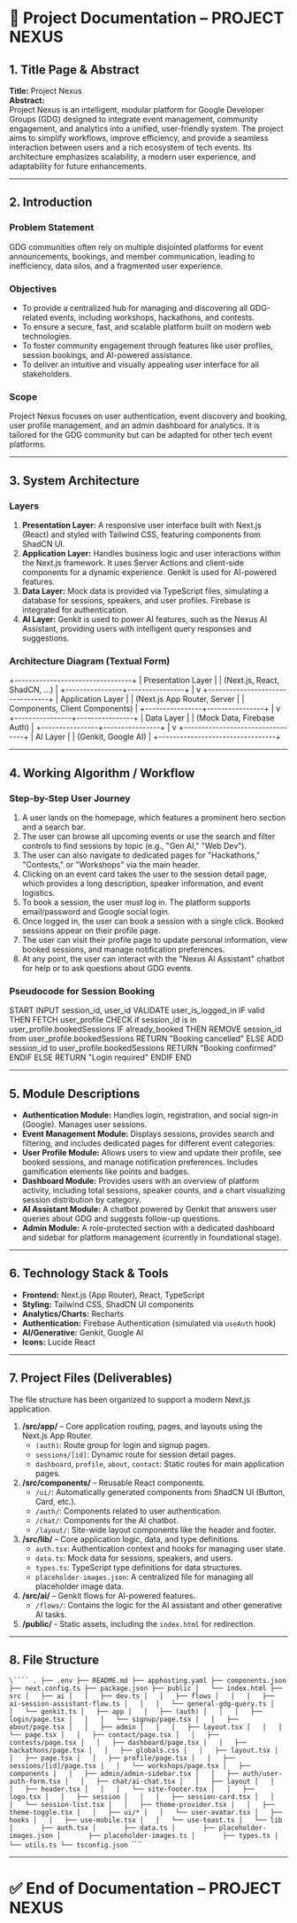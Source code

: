 # 📘 Project Documentation – PROJECT NEXUS

## 1. Title Page & Abstract
**Title:** Project Nexus  
**Abstract:**  
Project Nexus is an intelligent, modular platform for Google Developer Groups (GDG) designed to integrate event management, community engagement, and analytics into a unified, user-friendly system. The project aims to simplify workflows, improve efficiency, and provide a seamless interaction between users and a rich ecosystem of tech events. Its architecture emphasizes scalability, a modern user experience, and adaptability for future enhancements.

---

## 2. Introduction
### Problem Statement
GDG communities often rely on multiple disjointed platforms for event announcements, bookings, and member communication, leading to inefficiency, data silos, and a fragmented user experience.

### Objectives
- To provide a centralized hub for managing and discovering all GDG-related events, including workshops, hackathons, and contests.
- To ensure a secure, fast, and scalable platform built on modern web technologies.
- To foster community engagement through features like user profiles, session bookings, and AI-powered assistance.
- To deliver an intuitive and visually appealing user interface for all stakeholders.

### Scope
Project Nexus focuses on user authentication, event discovery and booking, user profile management, and an admin dashboard for analytics. It is tailored for the GDG community but can be adapted for other tech event platforms.

---

## 3. System Architecture
### Layers
1.  **Presentation Layer:** A responsive user interface built with Next.js (React) and styled with Tailwind CSS, featuring components from ShadCN UI.
2.  **Application Layer:** Handles business logic and user interactions within the Next.js framework. It uses Server Actions and client-side components for a dynamic experience. Genkit is used for AI-powered features.
3.  **Data Layer:** Mock data is provided via TypeScript files, simulating a database for sessions, speakers, and user profiles. Firebase is integrated for authentication.
4.  **AI Layer:** Genkit is used to power AI features, such as the Nexus AI Assistant, providing users with intelligent query responses and suggestions.

### Architecture Diagram (Textual Form)
+---------------------------------+
|        Presentation Layer       |
| (Next.js, React, ShadCN, ...)   |
+----------------+----------------+
                 |
                 v
+---------------------------------+
|        Application Layer        |
| (Next.js App Router, Server     |
|  Components, Client Components) |
+----------------+----------------+
                 |
                 v
+----------------+----------------+
|           Data Layer            |
|  (Mock Data, Firebase Auth)     |
+----------------+----------------+
                 |
                 v
+---------------------------------+
|            AI Layer             |
|   (Genkit, Google AI)           |
+---------------------------------+

---

## 4. Working Algorithm / Workflow
### Step-by-Step User Journey
1.  A user lands on the homepage, which features a prominent hero section and a search bar.
2.  The user can browse all upcoming events or use the search and filter controls to find sessions by topic (e.g., "Gen AI," "Web Dev").
3.  The user can also navigate to dedicated pages for "Hackathons," "Contests," or "Workshops" via the main header.
4.  Clicking on an event card takes the user to the session detail page, which provides a long description, speaker information, and event logistics.
5.  To book a session, the user must log in. The platform supports email/password and Google social login.
6.  Once logged in, the user can book a session with a single click. Booked sessions appear on their profile page.
7.  The user can visit their profile page to update personal information, view booked sessions, and manage notification preferences.
8.  At any point, the user can interact with the "Nexus AI Assistant" chatbot for help or to ask questions about GDG events.

### Pseudocode for Session Booking
START
  INPUT session_id, user_id
  VALIDATE user_is_logged_in
  IF valid THEN
      FETCH user_profile
      CHECK if session_id is in user_profile.bookedSessions
      IF already_booked THEN
          REMOVE session_id from user_profile.bookedSessions
          RETURN "Booking cancelled"
      ELSE
          ADD session_id to user_profile.bookedSessions
          RETURN "Booking confirmed"
      ENDIF
  ELSE
      RETURN "Login required"
  ENDIF
END

---

## 5. Module Descriptions
-   **Authentication Module:** Handles login, registration, and social sign-in (Google). Manages user sessions.
-   **Event Management Module:** Displays sessions, provides search and filtering, and includes dedicated pages for different event categories.
-   **User Profile Module:** Allows users to view and update their profile, see booked sessions, and manage notification preferences. Includes gamification elements like points and badges.
-   **Dashboard Module:** Provides users with an overview of platform activity, including total sessions, speaker counts, and a chart visualizing session distribution by category.
-   **AI Assistant Module:** A chatbot powered by Genkit that answers user queries about GDG and suggests follow-up questions.
-   **Admin Module:** A role-protected section with a dedicated dashboard and sidebar for platform management (currently in foundational stage).

---

## 6. Technology Stack & Tools
-   **Frontend:** Next.js (App Router), React, TypeScript
-   **Styling:** Tailwind CSS, ShadCN UI components
-   **Analytics/Charts:** Recharts
-   **Authentication:** Firebase Authentication (simulated via `useAuth` hook)
-   **AI/Generative:** Genkit, Google AI
-   **Icons:** Lucide React

---

## 7. Project Files (Deliverables)
The file structure has been organized to support a modern Next.js application.

1.  **/src/app/** – Core application routing, pages, and layouts using the Next.js App Router.
    -   `(auth)`: Route group for login and signup pages.
    -   `sessions/[id]`: Dynamic route for session detail pages.
    -   `dashboard`, `profile`, `about`, `contact`: Static routes for main application pages.
2.  **/src/components/** – Reusable React components.
    -   `/ui/`: Automatically generated components from ShadCN UI (Button, Card, etc.).
    -   `/auth/`: Components related to user authentication.
    -   `/chat/`: Components for the AI chatbot.
    -   `/layout/`: Site-wide layout components like the header and footer.
3.  **/src/lib/** – Core application logic, data, and type definitions.
    -   `auth.tsx`: Authentication context and hooks for managing user state.
    -   `data.ts`: Mock data for sessions, speakers, and users.
    -   `types.ts`: TypeScript type definitions for data structures.
    -   `placeholder-images.json`: A centralized file for managing all placeholder image data.
4.  **/src/ai/** – Genkit flows for AI-powered features.
    -   `/flows/`: Contains the logic for the AI assistant and other generative AI tasks.
5.  **/public/** - Static assets, including the `index.html` for redirection.

---

## 8. File Structure
`\````
.
├── .env
├── README.md
├── apphosting.yaml
├── components.json
├── next.config.ts
├── package.json
├── public
│   └── index.html
├── src
│   ├── ai
│   │   ├── dev.ts
│   │   ├── flows
│   │   │   ├── ai-session-assistant-flow.ts
│   │   │   └── general-gdg-query.ts
│   │   └── genkit.ts
│   ├── app
│   │   ├── (auth)
│   │   │   ├── login/page.tsx
│   │   │   └── signup/page.tsx
│   │   ├── about/page.tsx
│   │   ├── admin
│   │   │   ├── layout.tsx
│   │   │   └── page.tsx
│   │   ├── contact/page.tsx
│   │   ├── contests/page.tsx
│   │   ├── dashboard/page.tsx
│   │   ├── hackathons/page.tsx
│   │   ├── globals.css
│   │   ├── layout.tsx
│   │   ├── page.tsx
│   │   ├── profile/page.tsx
│   │   ├── sessions/[id]/page.tsx
│   │   └── workshops/page.tsx
│   ├── components
│   │   ├── admin/admin-sidebar.tsx
│   │   ├── auth/user-auth-form.tsx
│   │   ├── chat/ai-chat.tsx
│   │   ├── layout
│   │   │   ├── header.tsx
│   │   │   └── site-footer.tsx
│   │   ├── logo.tsx
│   │   ├── session
│   │   │   ├── session-card.tsx
│   │   │   └── session-list.tsx
│   │   ├── theme-provider.tsx
│   │   ├── theme-toggle.tsx
│   │   ├── ui/*
│   │   └── user-avatar.tsx
│   ├── hooks
│   │   ├── use-mobile.tsx
│   │   └── use-toast.ts
│   └── lib
│       ├── auth.tsx
│       ├── data.ts
│       ├── placeholder-images.json
│       ├── placeholder-images.ts
│       ├── types.ts
│       └── utils.ts
└── tsconfig.json
`\````

---

# ✅ End of Documentation – PROJECT NEXUS
